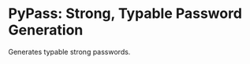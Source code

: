PyPass: Strong, Typable Password Generation
===========================================

Generates typable strong passwords.
